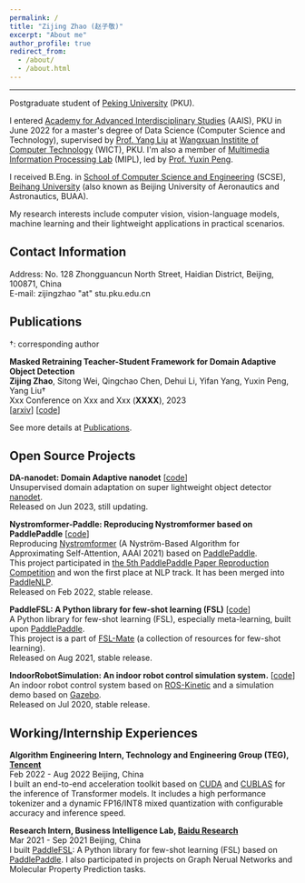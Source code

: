 ```yaml
---
permalink: /
title: "Zijing Zhao (赵子敬)"
excerpt: "About me"
author_profile: true
redirect_from: 
  - /about/
  - /about.html
---
```


****

Postgraduate student of [Peking University](https://www.pku.edu.cn/) (PKU). 

I entered [Academy for Advanced Interdisciplinary Studies](http://www.aais.pku.edu.cn/) (AAIS), PKU in June 2022 for a master's degree of Data Science (Computer Science and Technology), supervised by [Prof. Yang Liu](http://www.csyangliu.com/) at [Wangxuan Institite of Computer Technology](https://www.icst.pku.edu.cn/) (WICT), PKU. 
I'm also a member of [Multimedia Information Processing Lab](http://59.108.48.34/tiki/pengyuxin/) (MIPL), led by [Prof. Yuxin Peng](http://59.108.48.34/tiki/yuxinpeng/).

I received B.Eng. in [School of Computer Science and Engineering](https://scse.buaa.edu.cn/) (SCSE), [Beihang University](https://www.buaa.edu.cn/) (also known as Beijing University of Aeronautics and Astronautics, BUAA).

My research interests include computer vision, vision-language models, machine learning and their lightweight applications in practical scenarios.

## Contact Information

Address: No. 128 Zhongguancun North Street, Haidian District, Beijing, 100871, China  
E-mail: zijingzhao "at" stu.pku.edu.cn

## Publications

†: corresponding author

**Masked Retraining Teacher-Student Framework for Domain Adaptive Object Detection**  
**Zijing Zhao**, Sitong Wei, Qingchao Chen, Dehui Li, Yifan Yang, Yuxin Peng, Yang Liu†  
Xxx Conference on Xxx and Xxx (**XXXX**), 2023  
[[arxiv](https://iccv2023.thecvf.com/)] [[code](https://iccv2023.thecvf.com/)]

See more details at [Publications](https://jeremyzhao1998.github.io/publications/).

## Open Source Projects

**DA-nanodet: Domain Adaptive nanodet** [[code](https://github.com/JeremyZhao1998/DA-nanodet)]  
Unsupervised domain adaptation on super lightweight object detector [nanodet](https://github.com/RangiLyu/nanodet).  
Released on Jun 2023, still updating.

**Nystromformer-Paddle: Reproducing Nystromformer based on PaddlePaddle** [[code](https://github.com/JeremyZhao1998/Nystromformer-Paddle)]  
Reproducing [Nystromformer](https://arxiv.org/pdf/2102.03902v3.pdf) (A Nyström-Based Algorithm for Approximating Self-Attention, AAAI 2021) based on [PaddlePaddle](https://www.paddlepaddle.org.cn/).  
This project participated in [the 5th PaddlePaddle Paper Reproduction Competition](https://aistudio.baidu.com/aistudio/competition/detail/126/0/introduction) and won the first place at NLP track. It has been merged into [PaddleNLP](https://github.com/PaddlePaddle/PaddleNLP).  
Released on Feb 2022, stable release.

**PaddleFSL: A Python library for few-shot learning (FSL)** [[code](https://github.com/tata1661/FSL-Mate/tree/master/PaddleFSL)]  
A Python library for few-shot learning (FSL), especially meta-learning, built upon [PaddlePaddle](https://www.paddlepaddle.org.cn/).  
This project is a part of [FSL-Mate](https://github.com/tata1661/FSL-Mate) (a collection of resources for few-shot learning).  
Released on Aug 2021, stable release.

**IndoorRobotSimulation: An indoor robot control simulation system.** [[code](https://github.com/JeremyZhao1998/IndoorRobotSimulation)]  
An indoor robot control system based on [ROS-Kinetic](https://www.ros.org/) and a simulation demo based on [Gazebo](https://gazebosim.org/home).  
Released on Jul 2020, stable release.

## Working/Internship Experiences

**Algorithm Engineering Intern, Technology and Engineering Group (TEG), [Tencent](https://www.tencent.com/)**  
Feb 2022 - Aug 2022    Beijing, China  
I built an end-to-end acceleration toolkit based on [CUDA](https://developer.nvidia.com/cuda-toolkit) and [CUBLAS](https://developer.nvidia.com/cublas) for the inference of Transformer models. It includes a high performance tokenizer and a dynamic FP16/INT8 mixed quantization with configurable accuracy and inference speed.

**Research Intern, Business Intelligence Lab, [Baidu Research](http://research.baidu.com/)**  
Mar 2021 - Sep 2021    Beijing, China  
I built [PaddleFSL](https://github.com/tata1661/FSL-Mate/tree/master/PaddleFSL): A Python library for few-shot learning (FSL) based on [PaddlePaddle](https://www.paddlepaddle.org.cn/). I also participated in projects on Graph Nerual Networks and Molecular Property Prediction tasks.
